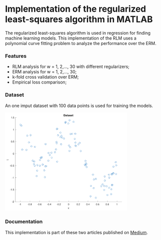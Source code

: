# Implementation of the regularized least-squares algorithm in MATLAB
The regularized least-squares algorithm is used in regression for finding machine learning models. This implementation of the RLM uses a polynomial curve fitting problem to analyze the performance over the ERM.

### Features
- RLM analysis for w = 1, 2,..., 30 with different regularizers;
- ERM analysis for w = 1, 2,..., 30;
- k-fold cross validation over ERM;
- Empirical loss comparison;


### Dataset
An one imput dataset with 100 data points is used for training the models.
<div>
<img src="/images/dataset.png" width="400px"</img> 
</div>

### Documentation
This implementation is part of these two articles published on [Medium](https://medium.com/@jaimedantas). 


